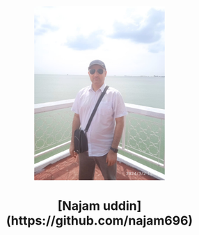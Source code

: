 
<div align="center"><img src="WhatsApp Image 2024-03-28 at 10.32.54_5bb4a76f.jpg" width="300" /></div>
<h1 align="center">[Najam uddin](https://github.com/najam696)</h1>

